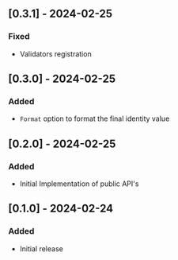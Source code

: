 ## [0.3.1] - 2024-02-25

### Fixed

- Validators registration

## [0.3.0] - 2024-02-25

### Added

- `Format` option to format the final identity value

## [0.2.0] - 2024-02-25

### Added

- Initial Implementation of public API's

## [0.1.0] - 2024-02-24

### Added

- Initial release
